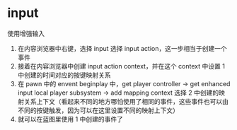 # input

使用增强输入

1. 在内容浏览器中右键，选择 input 选择 input action，这一步相当于创建一个事件
2. 接着在内容浏览器中创建 input action context，并在这个 context 中设置 1 中创建的时间对应的按键映射关系
3. 在 pawn 中的 envent beginplay 中，get player controller -> get enhanced input local player subsystem -> add mapping context 选择 2 中创建的映射关系上下文（看起来不同的地方哪怕使用了相同的事件，这些事件也可以由不同的按键触发，因为可以在这里设置不同的映射上下文）
4. 就可以在蓝图里使用 1 中创建的事件了
